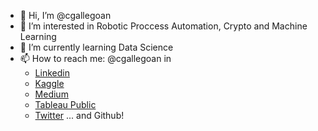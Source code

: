 - 👋 Hi, I’m @cgallegoan
- 👀 I’m interested in Robotic Proccess Automation, Crypto and Machine Learning 
- 🌱 I’m currently learning Data Science
- 📫 How to reach me: @cgallegoan in 
    * [Linkedin](https://www.linkedin.com/in/cgallegoan/)
    * [Kaggle](https://www.kaggle.com/cgallegoan)
    * [Medium](https://medium.com/@cgallegoan)
    * [Tableau Public](https://public.tableau.com/app/profile/carlos.gallego.andreu)
    * [Twitter](https://twitter.com/Carlo0os_)
    ... and Github!
